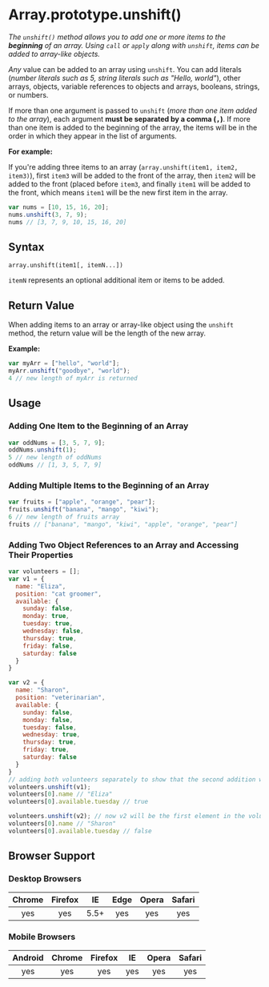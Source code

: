 # Array.prototype.unshift()

*The `unshift()`* *method allows you to add one or more items to the* ***beginning*** *of an array. Using `call` or `apply` along with `unshift`, items can be added to array-like objects.*

*Any* value can be added to an array using `unshift`. You can add literals (*number literals such as 5, string literals such as "Hello, world"*), other arrays, objects, variable references to objects and arrays, booleans, strings, or numbers.

If more than one argument is passed to `unshift` (*more than one item added to the array*), each argument **must be separated by a comma (<kbd>,</kbd>)**. If more than one item is added to the beginning of the array, the items will be in the order in which they appear in the list of arguments.

**For example:**

If you're adding three items to an array (`array.unshift(item1, item2, item3)`), first `item3` will be added to the front of the array, then `item2` will be added to the front (placed before `item3`, and finally `item1` will be added to the front, which means `item1` will be the new first item in the array.

```javascript
var nums = [10, 15, 16, 20];
nums.unshift(3, 7, 9);
nums // [3, 7, 9, 10, 15, 16, 20]
```

## Syntax 

`array.unshift(item1[, itemN...])`

`itemN` represents an optional additional item or items to be added.

## Return Value

When adding items to an array or array-like object using the `unshift` method, the return value will be the length of the new array.

**Example:**


```javascript
var myArr = ["hello", "world"];
myArr.unshift("goodbye", "world");
4 // new length of myArr is returned
```

## Usage

### Adding One Item to the Beginning of an Array

```javascript
var oddNums = [3, 5, 7, 9];
oddNums.unshift(1);
5 // new length of oddNums
oddNums // [1, 3, 5, 7, 9]
```

### Adding Multiple Items to the Beginning of an Array

```javascript
var fruits = ["apple", "orange", "pear"];
fruits.unshift("banana", "mango", "kiwi");
6 // new length of fruits array
fruits // ["banana", "mango", "kiwi", "apple", "orange", "pear"]
```

### Adding Two Object References to an Array and Accessing Their Properties

```javascript
var volunteers = [];
var v1 = {
  name: "Eliza",
  position: "cat groomer",
  available: {
    sunday: false,
    monday: true,
    tuesday: true,
    wednesday: false,
    thursday: true,
    friday: false,
    saturday: false
  }
}

var v2 = {
  name: "Sharon",
  position: "veterinarian",
  available: {
    sunday: false,
    monday: false,
    tuesday: false,
    wednesday: true,
    thursday: true,
    friday: true,
    saturday: false
  }
}
// adding both volunteers separately to show that the second addition will become the first array element
volunteers.unshift(v1);
volunteers[0].name // "Eliza"
volunteers[0].available.tuesday // true

volunteers.unshift(v2); // now v2 will be the first element in the volunteers array
volunteers[0].name // "Sharon"
volunteers[0].available.tuesday // false
```

## Browser Support

### Desktop Browsers

| Chrome | Firefox | IE | Edge | Opera | Safari | 
| :---: | :---: | :-----: | :---: | :---: | :-----: |
| yes | yes | 5.5+ | yes | yes | yes |


### Mobile Browsers

| Android | Chrome | Firefox | IE | Opera | Safari | 
| :---: | :---: | :-----: | :---: | :---: | :-----: |
| yes | yes | yes | yes | yes | yes |
